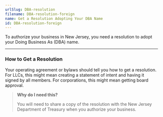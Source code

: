 ```yaml
---
urlSlug: DBA-resolution
filename: DBA-resolution-foreign
name: Get a Resolution Adopting Your DBA Name
id: DBA-resolution-foreign
---
```


To authorize your business in New Jersey, you need a resolution to adopt your Doing Business As (DBA) name.

---

### How to Get a Resolution

Your operating agreement or bylaws should tell you how to get a resolution. For LLCs, this might mean creating a statement of intent and having it signed by all members. For corporations, this might mean getting board approval.

> **Why do I need this?**
>
> You will need to share a copy of the resolution with the New Jersey Department of Treasury when you authorize your business.
